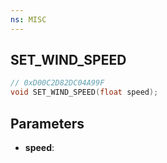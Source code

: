```yaml
---
ns: MISC
---
```

## SET_WIND_SPEED

```c
// 0xD00C2D82DC04A99F
void SET_WIND_SPEED(float speed);
```

## Parameters
* **speed**:
